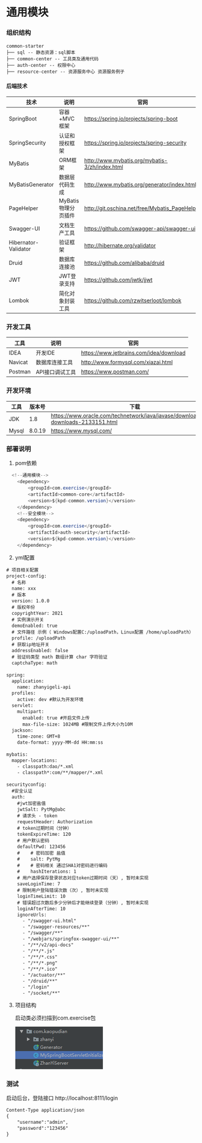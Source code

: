 # 通用模块


### 组织结构
```
common-starter
├── sql -- 静态资源：sql脚本
├── common-center -- 工具类及通用代码
├── auth-center -- 权限中心
├── resource-center -- 资源服务中心 资源服务例子
```

#### 后端技术

| 技术                 | 说明                | 官网                                                 |
| -------------------- | ------------------- | ---------------------------------------------------- |
| SpringBoot           | 容器+MVC框架        | https://spring.io/projects/spring-boot               |
| SpringSecurity       | 认证和授权框架      | https://spring.io/projects/spring-security           |
| MyBatis              | ORM框架             | http://www.mybatis.org/mybatis-3/zh/index.html       |
| MyBatisGenerator     | 数据层代码生成      | http://www.mybatis.org/generator/index.html          |
| PageHelper           | MyBatis物理分页插件 | http://git.oschina.net/free/Mybatis_PageHelper       |
| Swagger-UI           | 文档生产工具        | https://github.com/swagger-api/swagger-ui            |
| Hibernator-Validator | 验证框架            | http://hibernate.org/validator                       |
| Druid                | 数据库连接池        | https://github.com/alibaba/druid                     |
| JWT                  | JWT登录支持         | https://github.com/jwtk/jjwt                         |
| Lombok               | 简化对象封装工具    | https://github.com/rzwitserloot/lombok               |


### 开发工具
| 工具          | 说明                | 官网                                            |
| ------------- | ------------------- | ----------------------------------------------- |
| IDEA          | 开发IDE             | https://www.jetbrains.com/idea/download         |
| Navicat       | 数据库连接工具      | http://www.formysql.com/xiazai.html             |
| Postman       | API接口调试工具      | https://www.postman.com/                        |


### 开发环境
| 工具          | 版本号 | 下载                                                         |
| ------------- | ------ | ------------------------------------------------------------ |
| JDK           | 1.8    | https://www.oracle.com/technetwork/java/javase/downloads/jdk8-downloads-2133151.html |
| Mysql         | 8.0.19 | https://www.mysql.com/                                       |

### 部署说明
1. pom依赖
```java
  <!--通用模块-->
    <dependency>
        <groupId>com.exercise</groupId>
        <artifactId>common-core</artifactId>
        <version>${kpd-common.version}</version>
    </dependency>
    <!--安全模块-->
    <dependency>
        <groupId>com.exercise</groupId>
        <artifactId>auth-security</artifactId>
        <version>${kpd-common.version}</version>
    </dependency>
```

2. yml配置
```$xslt
# 项目相关配置
project-config:
  # 名称
  name: xxx
  # 版本
  version: 1.0.0
  # 版权年份
  copyrightYear: 2021
  # 实例演示开关
  demoEnabled: true
  # 文件路径 示例（ Windows配置C:/uploadPath，Linux配置 /home/uploadPath）
  profile: /uploadPath
  # 获取ip地址开关
  addressEnabled: false
  # 验证码类型 math 数组计算 char 字符验证
  captchaType: math

spring:
  application:
    name: zhanyigeli-api
  profiles:
    active: dev #默认为开发环境
  servlet:
    multipart:
      enabled: true #开启文件上传
      max-file-size: 1024MB #限制文件上传大小为10M
  jackson:
    time-zone: GMT+8
    date-format: yyyy-MM-dd HH:mm:ss

mybatis:
  mapper-locations:
    - classpath:dao/*.xml
    - classpath*:com/**/mapper/*.xml

securityconfig:
  #安全认证
  auth:
    #jwt加密盐值
    jwtSalt: PytMg@abc
    # 请求头 - token
    requestHeader: Authorization
    # token过期时间（分钟）
    tokenExpireTime: 120
    # 用户默认密码
    defaultPwd: 123456
    #    # 密码加密 盐值
    #    salt: PytMg
    #    # 密码相关 通过SHA1对密码进行编码
    #    hashIterations: 1
    # 用户选择保存登录状态对应token过期时间（天）, 暂时未实现
    saveLoginTime: 7
    # 限制用户登陆错误次数（次）, 暂时未实现
    loginTimeLimit: 10
    # 错误超过次数后多少分钟后才能继续登录（分钟）, 暂时未实现
    loginAfterTime: 10
    ignoreUrls:
      - "/swagger-ui.html"
      - "/swagger-resources/**"
      - "/swagger/**"
      - "/webjars/springfox-swagger-ui/**"
      - "/**/v2/api-docs"
      - "/**/*.js"
      - "/**/*.css"
      - "/**/*.png"
      - "/**/*.ico"
      - "/actuator/**"
      - "/druid/**"
      - "/login"
      - "/socket/**"
```
3. 项目结构

   启动类必须扫描到com.exercise包

   ![image](https://github.com/miniministar/common-starter/blob/master/resources/images/image-20210207143008149.png)


### 测试
启动后台，登陆接口 http://localhost:8111/login
```$xslt
Content-Type application/json
{
    "username":"admin",
    "password":"123456"
}
```
